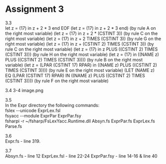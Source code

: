 # Assignment 3
3.3  
let z = (17) in z + 2 * 3 end EOF
(let z = (17) in z + 2 * 3 end) (by rule A on the right most variable)
(let z = (17) in z + 2 * (CSTINT 3)) (by rule C on the right most variable)
(let z = (17) in z + 2 TIMES (CSTINT 3)) (by rule G on the right most variable)
(let z = (17) in z + (CSTINT 2) TIMES (CSTINT 3)) (by rule C on the right most variable)
(let z = (17) in z PLUS ((CSTINT 2) TIMES (CSTINT 3))) (by rule H on the right most variable)
(let z = (17) in ((NAME z) PLUS ((CSTINT 2) TIMES (CSTINT 3)))) (by rule B on the right most variable)
(let z = (LPAR (CSTINT 17) RPAR) in ((NAME z) PLUS ((CSTINT 2) TIMES (CSTINT 3)))) (by rule E on the right most variable)
(LET (NAME z) EQ (LPAR (CSTINT 17) RPAR) IN ((NAME z) PLUS ((CSTINT 2) TIMES (CSTINT 3)))) (by rule F on the right most variable)

3.4
3-4 image.png

3.5  
In the Expr directory the following commands:  
fslex --unicode ExprLex.fsl  
fsyacc --module ExprPar ExprPar.fsy  
fsharpi -r ~/fsharp/FsLexYacc.Runtime.dll Absyn.fs ExprPar.fs ExprLex.fs Parse.fs  

3.6  
Expr.fs - line 319.

3.7  
Absyn.fs - line 12
ExprLex.fsl - line 22-24
ExprPar.fsy - line 14-16 & line 40